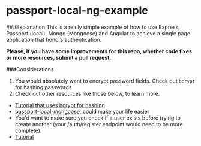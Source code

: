 passport-local-ng-example
=========================

###Explanation
This is a really simple example of how to use Express, Passport (local), Mongo (Mongoose) and Angular to achieve a single page application that honors authentication.

**Please, if you have some improvements for this repo, whether code fixes or more resources, submit a pull request.**

###Considerations
1. You would absolutely want to encrypt password fields. Check out `bcrypt` for hashing passwords
1. Check out other resources like those below, to learn more.
  * [Tutorial that uses bcrypt for hashing](http://devsmash.com/blog/password-authentication-with-mongoose-and-bcrypt)
  * [passport-local-mongoose](https://github.com/saintedlama/passport-local-mongoose), could make your life easier
  * You'd want to make sure you check if a user exists before trying to create another (your /auth/register endpoint would need to be more complete).
  * [Tutorial](http://code.tutsplus.com/tutorials/authenticating-nodejs-applications-with-passport--cms-21619)
